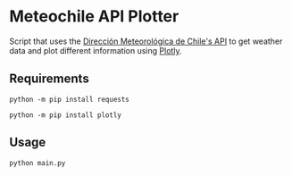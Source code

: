 # Meteochile API Plotter

Script that uses the [Dirección Meteorológica de Chile's API](https://climatologia.meteochile.gob.cl/application/index/menuTematicoJson) to get weather data and plot different information using [Plotly](https://plotly.com/python/).

## Requirements

`python -m pip install requests`

`python -m pip install plotly`

## Usage

`python main.py`